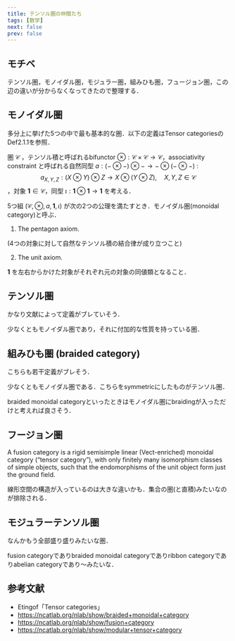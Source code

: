 ```yaml
---
title: テンソル圏の仲間たち
tags: [数学]
next: false
prev: false
---
```


## モチベ
テンソル圏，モノイダル圏，モジュラー圏，組みひも圏，フュージョン圏，この辺の違いが分からなくなってきたので整理する．

## モノイダル圏

多分上に挙げた5つの中で最も基本的な圏．以下の定義はTensor categoriesのDef2.1.1を参照．

圏 $\mathcal{C}$ ，テンソル積と呼ばれるbifunctor $\otimes:\mathcal{C}\times \mathcal{C} \to \mathcal{C}$，associativity constraint と呼ばれる自然同型 $a:(-\otimes-)\otimes-\to -\otimes(-\otimes-)$ :
$$
a_{X,Y,Z}:(X\otimes Y)\otimes Z \to X\otimes(Y\otimes Z), \quad X,Y,Z\in\mathcal{C}
$$
，対象 $\bm{1}\in\mathcal{C}$，同型 $\iota:\bm{1}\otimes \bm{1}\to \bm{1}$ を考える．

5つ組 $(\mathcal{C},\otimes,a,\bm{1},\iota)$ が次の2つの公理を満たすとき．モノイダル圏(monoidal category)と呼ぶ．

1. The pentagon axiom.

(4つの対象に対して自然なテンソル積の結合律が成り立つこと)

2. The unit axiom.

$\bm{1}$ を左右からかけた対象がそれぞれ元の対象の同値類となること．

## テンソル圏

かなり文献によって定義がブレていそう．

少なくともモノイダル圏であり，それに付加的な性質を持っている圏．

## 組みひも圏 (braided category)

こちらも若干定義がブレそう．

少なくともモノイダル圏である．こちらをsymmetricにしたものがテンソル圏．

braided monoidal categoryといったときはモノイダル圏にbraidingが入っただけと考えれば良さそう．

## フージョン圏

A fusion category is a rigid semisimple linear (Vect-enriched) monoidal category (“tensor category”), with only finitely many isomorphism classes of simple objects, such that the endomorphisms of the unit object form just the ground field.

線形空間の構造が入っているのは大きな違いかも．集合の圏(と直積)みたいなのが排除される．

## モジュラーテンソル圏

なんかもう全部盛り盛りみたいな圏．

fusion categoryでありbraided monoidal categoryでありribbon categoryでありabelian categoryであり～みたいな．



## 参考文献

- Etingof「Tensor categories」
- https://ncatlab.org/nlab/show/braided+monoidal+category
- https://ncatlab.org/nlab/show/fusion+category
- https://ncatlab.org/nlab/show/modular+tensor+category